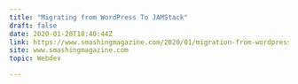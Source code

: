 ```yaml
---
title: "Migrating from WordPress To JAMStack"
draft: false
date: 2020-01-28T18:40:44Z
link: https://www.smashingmagazine.com/2020/01/migration-from-wordpress-to-jamstack/?utm_medium=RSS&utm_source=hune
site: www.smashingmagazine.com
topic: Webdev  

---
```

